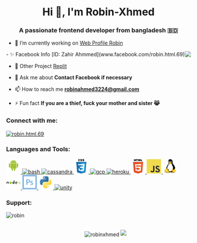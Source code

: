<h1 align="center">Hi 👋, I'm Robin-Xhmed</h1>
<h3 align="center">A passionate frontend developer from bangladesh 🇧🇩</h3>

- 🔭 I’m currently working on [Web Profile Robin](https://robinxhmed.github.io/)
<img src="https://user-images.githubusercontent.com/43749971/134393227-26ca48dc-c446-4d55-93d0-5ff4deeb4977.gif" align="right" height="220">
- ✨ Facebook Info [ID: Zahir Ahmmed](www.facebook.com/robin.html.69)

- 🤝 Other Project [Replit](https://replit.com/@robinXhmed)

- 💬 Ask me about **Contact Facebook if necessary**

- 📫 How to reach me **robinahmed3224@gmail.com**

- ⚡ Fun fact **If you are a thief, fuck your mother and sister 😹**

<h3 align="left">Connect with me:</h3>
<p align="left">
<a href="https://fb.com/robin.html.69" target="blank"><img align="center" src="https://raw.githubusercontent.com/rahuldkjain/github-profile-readme-generator/master/src/images/icons/Social/facebook.svg" alt="robin.html.69" height="30" width="40" /></a>
</p>

<h3 align="left">Languages and Tools:</h3>
<p align="left"> <a href="https://developer.android.com" target="_blank" rel="noreferrer"> <img src="https://raw.githubusercontent.com/devicons/devicon/master/icons/android/android-original-wordmark.svg" alt="android" width="40" height="40"/> </a> <a href="https://www.gnu.org/software/bash/" target="_blank" rel="noreferrer"> <img src="https://www.vectorlogo.zone/logos/gnu_bash/gnu_bash-icon.svg" alt="bash" width="40" height="40"/> </a> <a href="https://cassandra.apache.org/" target="_blank" rel="noreferrer"> <img src="https://www.vectorlogo.zone/logos/apache_cassandra/apache_cassandra-icon.svg" alt="cassandra" width="40" height="40"/> </a> <a href="https://www.w3schools.com/css/" target="_blank" rel="noreferrer"> <img src="https://raw.githubusercontent.com/devicons/devicon/master/icons/css3/css3-original-wordmark.svg" alt="css3" width="40" height="40"/> </a> <a href="https://cloud.google.com" target="_blank" rel="noreferrer"> <img src="https://www.vectorlogo.zone/logos/google_cloud/google_cloud-icon.svg" alt="gcp" width="40" height="40"/> </a> <a href="https://heroku.com" target="_blank" rel="noreferrer"> <img src="https://www.vectorlogo.zone/logos/heroku/heroku-icon.svg" alt="heroku" width="40" height="40"/> </a> <a href="https://www.w3.org/html/" target="_blank" rel="noreferrer"> <img src="https://raw.githubusercontent.com/devicons/devicon/master/icons/html5/html5-original-wordmark.svg" alt="html5" width="40" height="40"/> </a> <a href="https://developer.mozilla.org/en-US/docs/Web/JavaScript" target="_blank" rel="noreferrer"> <img src="https://raw.githubusercontent.com/devicons/devicon/master/icons/javascript/javascript-original.svg" alt="javascript" width="40" height="40"/> </a> <a href="https://www.linux.org/" target="_blank" rel="noreferrer"> <img src="https://raw.githubusercontent.com/devicons/devicon/master/icons/linux/linux-original.svg" alt="linux" width="40" height="40"/> </a> <a href="https://nodejs.org" target="_blank" rel="noreferrer"> <img src="https://raw.githubusercontent.com/devicons/devicon/master/icons/nodejs/nodejs-original-wordmark.svg" alt="nodejs" width="40" height="40"/> </a> <a href="https://www.photoshop.com/en" target="_blank" rel="noreferrer"> <img src="https://raw.githubusercontent.com/devicons/devicon/master/icons/photoshop/photoshop-line.svg" alt="photoshop" width="40" height="40"/> </a> <a href="https://www.python.org" target="_blank" rel="noreferrer"> <img src="https://raw.githubusercontent.com/devicons/devicon/master/icons/python/python-original.svg" alt="python" width="40" height="40"/> </a> <a href="https://unity.com/" target="_blank" rel="noreferrer"> <img src="https://www.vectorlogo.zone/logos/unity3d/unity3d-icon.svg" alt="unity" width="40" height="40"/> </a> </p>

<h3 align="left">Support:</h3>
<p><a href="https://ko-fi.com/robin"> <img align="left" src="https://cdn.ko-fi.com/cdn/kofi3.png?v=3" height="50" width="210" alt="robin" /></a></p><br><br>
<div>
<p>&nbsp;<img align="center" src="https://github-readme-stats.vercel.app/api?username=robinxhmed&show_icons=true&locale=en" alt="robinxhmed"&theme=tokyonight />
 <img height="center" src="https://github-readme-stats.vercel.app/api/top-langs/?username=tas33n&layout=compact&langs_count=7&theme=tokyonight">
</p>
</div>
